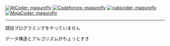 [![AtCoder: magurofly](https://img.shields.io/endpoint?url=https%3A%2F%2Fatcoder-badges.now.sh%2Fapi%2Fatcoder%2Fjson%2Fmagurofly)](https://atcoder.jp/users/magurofly)
[![Codeforces: magurofly](https://img.shields.io/badge/Codeforces-magurofly-aquamarine)](https://codeforces.com/profile/magurofly)
[![yukicoder: magurofly](https://img.shields.io/badge/yukicoder-magurofly-lightgray)](https://yukicoder.me/users/11738)
[![MojaCoder: magurofly](https://img.shields.io/badge/MojaCoder-magurofly-lightblue)](https://mojacoder.app/users/magurofly)

----

競技プログラミングをやっていません

データ構造とアルゴリズムがちょっとすき

